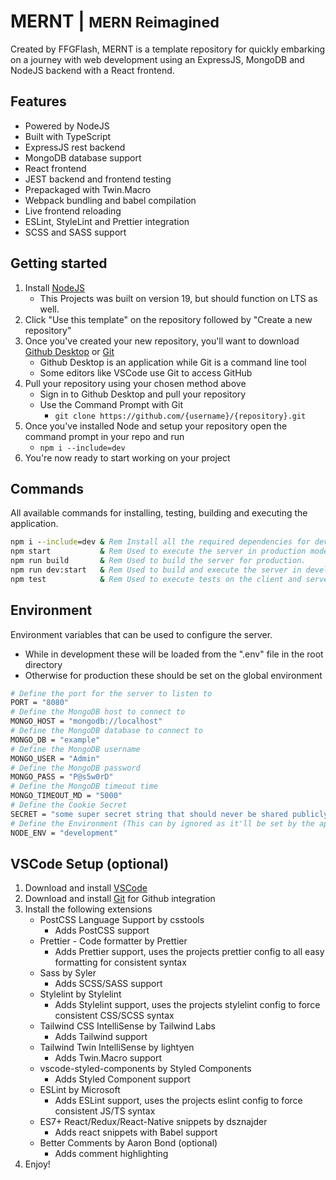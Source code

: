 # MERNT | <small>MERN Reimagined</small>

Created by FFGFlash, MERNT is a template repository for quickly embarking on a journey with web development using an ExpressJS, MongoDB and NodeJS backend with a React frontend.

## Features

- Powered by NodeJS
- Built with TypeScript
- ExpressJS rest backend
- MongoDB database support
- React frontend
- JEST backend and frontend testing
- Prepackaged with Twin.Macro
- Webpack bundling and babel compilation
- Live frontend reloading
- ESLint, StyleLint and Prettier integration
- SCSS and SASS support

## Getting started

1. Install [NodeJS](https://nodejs.org/en/)
   - This Projects was built on version 19, but should function on LTS as well.
2. Click "Use this template" on the repository followed by "Create a new repository"
3. Once you've created your new repository, you'll want to download [Github Desktop](https://desktop.github.com) or [Git](https://git-scm.com/downloads)
   - Github Desktop is an application while Git is a command line tool
   - Some editors like VSCode use Git to access GitHub
4. Pull your repository using your chosen method above
   - Sign in to Github Desktop and pull your repository
   - Use the Command Prompt with Git
     - `git clone https://github.com/{username}/{repository}.git`
5. Once you've installed Node and setup your repository open the command prompt in your repo and run
   - `npm i --include=dev`
6. You're now ready to start working on your project

## Commands

All available commands for installing, testing, building and executing the application.

```bat
npm i --include=dev & Rem Install all the required dependencies for development and testing
npm start           & Rem Used to execute the server in production mode.
npm run build       & Rem Used to build the server for production.
npm run dev:start   & Rem Used to build and execute the server in development mode.
npm test            & Rem Used to execute tests on the client and server.
```

## Environment

Environment variables that can be used to configure the server.

- While in development these will be loaded from the ".env" file in the root directory
- Otherwise for production these should be set on the global environment

```sh
# Define the port for the server to listen to
PORT = "8080"
# Define the MongoDB host to connect to
MONGO_HOST = "mongodb://localhost"
# Define the MongoDB database to connect to
MONGO_DB = "example"
# Define the MongoDB username
MONGO_USER = "Admin"
# Define the MongoDB password
MONGO_PASS = "P@s5w0rD"
# Define the MongoDB timeout time
MONGO_TIMEOUT_MD = "5000"
# Define the Cookie Secret
SECRET = "some super secret string that should never be shared publicly"
# Define the Environment (This can by ignored as it'll be set by the appropriate commands)
NODE_ENV = "development"
```

## VSCode Setup (optional)

1. Download and install [VSCode](https://code.visualstudio.com/download)
2. Download and install [Git](https://git-scm.com/downloads) for Github integration
3. Install the following extensions
   - PostCSS Language Support by csstools
     - Adds PostCSS support
   - Prettier - Code formatter by Prettier
     - Adds Prettier support, uses the projects prettier config to all easy formatting for consistent syntax
   - Sass by Syler
     - Adds SCSS/SASS support
   - Stylelint by Stylelint
     - Adds Stylelint support, uses the projects stylelint config to force consistent CSS/SCSS syntax
   - Tailwind CSS IntelliSense by Tailwind Labs
     - Adds Tailwind support
   - Tailwind Twin IntelliSense by lightyen
     - Adds Twin.Macro support
   - vscode-styled-components by Styled Components
     - Adds Styled Component support
   - ESLint by Microsoft
     - Adds ESLint support, uses the projects eslint config to force consistent JS/TS syntax
   - ES7+ React/Redux/React-Native snippets by dsznajder
     - Adds react snippets with Babel support
   - Better Comments by Aaron Bond (optional)
     - Adds comment highlighting
4. Enjoy!
